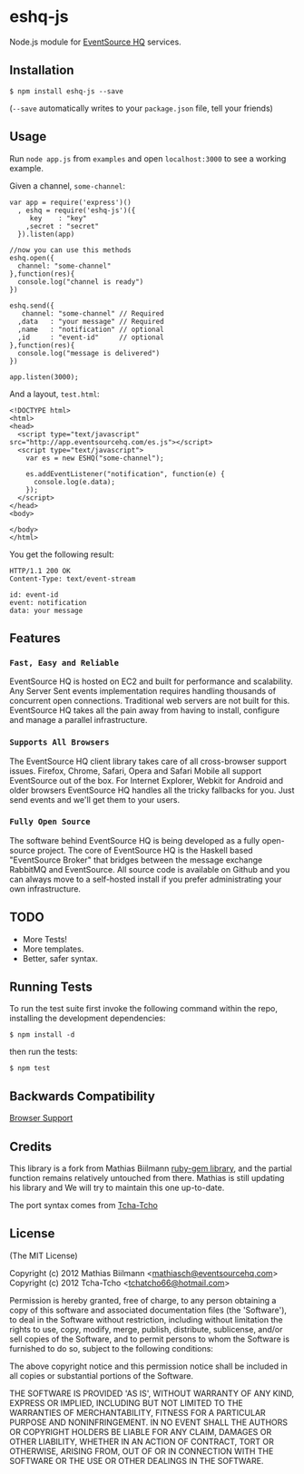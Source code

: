 # eshq-js

Node.js module for [EventSource HQ](http://eventsourcehq.com) services.

## Installation

    $ npm install eshq-js --save

(`--save` automatically writes to your `package.json` file, tell your friends)


## Usage

Run `node app.js` from `examples` and open `localhost:3000` to see a working example.

Given a channel, `some-channel`:

    var app = require('express')()
      , eshq = require('eshq-js')({
         key    : "key"
        ,secret : "secret"
      }).listen(app)

    //now you can use this methods
    eshq.open({
      channel: "some-channel"
    },function(res){
      console.log("channel is ready")
    })

    eshq.send({
       channel: "some-channel" // Required
      ,data   : "your message" // Required
      ,name   : "notification" // optional
      ,id     : "event-id"     // optional
    },function(res){
      console.log("message is delivered")
    })

    app.listen(3000);

And a layout, `test.html`:

    <!DOCTYPE html>
    <html>
    <head>
      <script type="text/javascript" src="http://app.eventsourcehq.com/es.js"></script>
      <script type="text/javascript">
        var es = new ESHQ("some-channel");

        es.addEventListener("notification", function(e) {
          console.log(e.data);
        });
      </script>
    </head>
    <body>

    </body>
    </html>

You get the following result:

    HTTP/1.1 200 OK
    Content-Type: text/event-stream

    id: event-id
    event: notification
    data: your message


## Features

### `Fast, Easy and Reliable`

EventSource HQ is hosted on EC2 and built for performance and scalability. Any Server Sent events implementation requires handling thousands of concurrent open connections. Traditional web servers are not built for this. EventSource HQ takes all the pain away from having to install, configure and manage a parallel infrastructure.

### `Supports All Browsers`

The EventSource HQ client library takes care of all cross-browser support issues. Firefox, Chrome, Safari, Opera and Safari Mobile all support EventSource out of the box. For Internet Explorer, Webkit for Android and older browsers EventSource HQ handles all the tricky fallbacks for you. Just send events and we'll get them to your users.

### `Fully Open Source`

The software behind EventSource HQ is being developed as a fully open-source project. The core of EventSource HQ is the Haskell based "EventSource Broker" that bridges between the message exchange RabbitMQ and EventSource. All source code is available on Github and you can always move to a self-hosted install if you prefer administrating your own infrastructure.


## TODO

 - More Tests!
 - More templates.
 - Better, safer syntax.


## Running Tests

To run the test suite first invoke the following command within the repo, installing the development dependencies:

    $ npm install -d

then run the tests:

    $ npm test


## Backwards Compatibility

[Browser Support](http://www.eventsourcehq.com/browser-support)

## Credits

This library is a fork from Mathias Biilmann [ruby-gem library](https://github.com/eshq/eshq-gem), and the partial function remains relatively untouched from there. Mathias is still updating his library and We will try to maintain this one up-to-date.

The port syntax comes from [Tcha-Tcho](https://github.com/tcha-tcho)


## License

(The MIT License)

Copyright (c) 2012 Mathias Biilmann &lt;mathiasch@eventsourcehq.com&gt;
Copyright (c) 2012 Tcha-Tcho &lt;tchatcho66@hotmail.com&gt;

Permission is hereby granted, free of charge, to any person obtaining
a copy of this software and associated documentation files (the
'Software'), to deal in the Software without restriction, including
without limitation the rights to use, copy, modify, merge, publish,
distribute, sublicense, and/or sell copies of the Software, and to
permit persons to whom the Software is furnished to do so, subject to
the following conditions:

The above copyright notice and this permission notice shall be
included in all copies or substantial portions of the Software.

THE SOFTWARE IS PROVIDED 'AS IS', WITHOUT WARRANTY OF ANY KIND,
EXPRESS OR IMPLIED, INCLUDING BUT NOT LIMITED TO THE WARRANTIES OF
MERCHANTABILITY, FITNESS FOR A PARTICULAR PURPOSE AND NONINFRINGEMENT.
IN NO EVENT SHALL THE AUTHORS OR COPYRIGHT HOLDERS BE LIABLE FOR ANY
CLAIM, DAMAGES OR OTHER LIABILITY, WHETHER IN AN ACTION OF CONTRACT,
TORT OR OTHERWISE, ARISING FROM, OUT OF OR IN CONNECTION WITH THE
SOFTWARE OR THE USE OR OTHER DEALINGS IN THE SOFTWARE.
